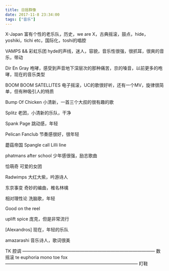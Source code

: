 ```yaml
---
title: 日摇群像
date: 2017-11-8 23:34:00
tags: ["音乐"]
---
```


X-Japan
富有个性的老乐队，历史，we are X，古典摇滚，鼓点，hide，yoshiki，tichi etc，国际化，toshi的唱腔

VAMPS && 彩虹乐团
hyde的声线，迷人，容貌，音乐性很强，很抓耳，很爽的音乐，带动

Dir En Gray
咆哮，感受到声音地下深层次的那种痛苦，京的嗓音，以前更多的咆哮，现在的音乐类型

BOOM BOOM SATELLITES
电子摇滚，UC的歌很好听，还有一个MV，旋律很简单，但有种吸引人的特质

Bump Of Chicken
小清新，一首三个大叔的很有趣的歌

Splitz
老团，小清新的乐队，干净

Spank Page
跳动感，年轻

Pelican Fanclub
节奏感很好，很年轻

蘑菇帝国
Spangle call Lilli line

phatmans after school
少年感很强，励志歌曲

恰萌奇
可爱的女团

Radwimps
大红大紫，吟游诗人

东京事变
奇妙的编曲，椎名林檎

相对理性论
洗脑歌，年轻

Good on the reel

uplift spice
庞克，但是非常流行

[Alexandros]
现在，年轻的乐队

amazarashi
音乐诗人，歌词很美

TK
腔调
——————————————————————————————
数摇滚
te
euphoria
mono
toe
fox
——————————————————————————————
盯鞋